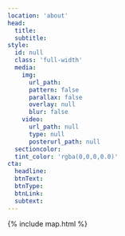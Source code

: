 ```yaml
---
location: 'about'
head:
  title:
  subtitle:
style:
  id: null
  class: 'full-width'
  media:
    img:
      url_path:
      pattern: false
      parallax: false
      overlay: null
      blur: false
    video:
      url_path: null
      type: null  
      posterurl_path: null  
  sectioncolor:
  tint_color: 'rgba(0,0,0,0.0)'  
cta:
  headline:
  btnText:
  btnType:
  btnLink:
  subtext:
---
```



{% include map.html %}
